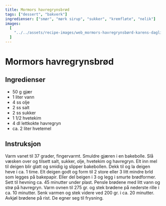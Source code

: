 ```yaml
---
title: Mormors havregrynsbrød
tags: ["dessert", "bakverk"]
ingredienser: ["smør", "mørk sirup", "sukker", "kremfløte", "nelik"]
images:
  [
    "../../assets/recipe-images/web_mormors-havregrynsbørd-karens-daglige-brød.jpg",
  ]
---
```


# Mormors havregrynsbrød

## Ingredienser

- 50 g gjær
- 1 liter vann
- 4 ss olje
- 2 ss salt
- 2 ss sukker
- 1 1/2 hvetekim
- 4 dl lettkokte havregryn
- ca. 2 liter hvetemel

## Instruksjon

Varm vanet til 37 grader, fingervarmt. Smuldre gjæren i en bakebolle. Slå væsken over og tilsett salt, sukker, olje, hvetekim og havregryn. Elt inn mel til deigen blir glatt og smidig ig slipper bakebollen. Dekk til og la deigen heve i ca. 1 time. Elt deigen godt og form til 2 store eller 3 litt mindre brld som legges på bakepapir. Eller del beigen i 3 og legg i smurte brødformer. Sett til hevning ca. 45 minutter under plast. Pensle brødene med litt vann og strø på havregryn. Varm ovnen til 275 gr. og stek brødene på nederste rille i ca. 10 minutter. Senk varmen og stek videre ved 200 gr. i ca. 20 minutter. Avkjøl brødene på rist. De egner seg til frysning.

